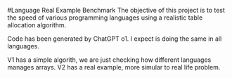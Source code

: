 #Language Real Example Benchmark
The objective of this project is to test the speed of various programming languages using a realistic table allocation algorithm.


Code has been generated by ChatGPT o1. I expect is doing the same in all languages.


V1 has a simple algorith, we are just checking how different languages manages arrays.
V2 has a real example, more simular to real life problem.